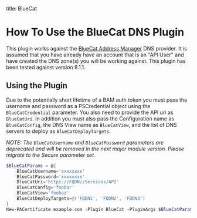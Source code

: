 title: BlueCat

# How To Use the BlueCat DNS Plugin

This plugin works against the [BlueCat Address Manager](https://www.bluecatnetworks.com/platform/management/bluecat-address-manager/) DNS provider. It is assumed that you have already have an account that is an "API User" and have created the DNS zone(s) you will be working against. This plugin has been tested against version 8.1.1.

## Using the Plugin

Due to the potentially short lifetime of a BAM auth token you must pass the username and password as a PSCredential object using the `BlueCatCredential` parameter. You also need to provide the API uri as `BlueCatUri`. In addition you must also pass the Configuration name as `BlueCatConfig`, the DNS View name as `BlueCatView`, and the list of DNS servers to deploy as `BlueCatDeployTargets`.

*NOTE: The `BlueCatUsername` and `BlueCatPassword` parameters are deprecated and will be removed in the next major module version. Please migrate to the Secure parameter set.*

```powershell
$BlueCatParams = @{
    BlueCatUsername='xxxxxxxx'
    BlueCatPassword='xxxxxxxx'
    BlueCatUri='https://FQDN//Services/API'
    BlueCatConfig='foobar'
    BlueCatView='foobaz'
    BlueCatDeployTargets=@('FQDN1', 'FQDN2', 'FQDN3')
}
New-PACertificate example.com -Plugin BlueCat -PluginArgs $BlueCatParams
```
